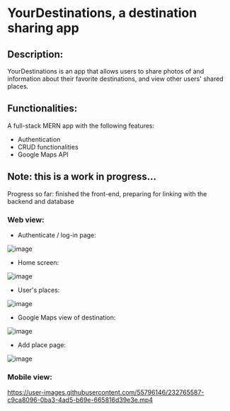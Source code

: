 # YourDestinations, a destination sharing app

## Description: 

YourDestinations is an app that allows users to share photos of and information about their favorite destinations, and view other users' shared places.

## Functionalities: 

A full-stack MERN app with the following features:

* Authentication 
* CRUD functionalities
* Google Maps API 

## Note: this is a work in progress...

Progress so far: finished the front-end, preparing for linking with the backend and database

### Web view: 

* Authenticate / log-in page: 

![image](https://user-images.githubusercontent.com/55796146/232761932-317c9000-d7e1-4818-935a-063b96d6a72c.png)

* Home screen: 

![image](https://user-images.githubusercontent.com/55796146/229350046-e9f79312-04f8-4805-b0cb-dd994712707d.png)

* User's places: 

![image](https://user-images.githubusercontent.com/55796146/229350109-fda37c4f-045f-4f20-a36f-2c5c3ac7d7d9.png)

* Google Maps view of destination: 

![image](https://user-images.githubusercontent.com/55796146/229350124-6b8e42b3-dccd-483a-8936-bd669adc5a06.png)

* Add place page: 

![image](https://user-images.githubusercontent.com/55796146/232762096-fca7990b-2cf0-41fa-aa6a-c6fae3090ce6.png)


### Mobile view: 

https://user-images.githubusercontent.com/55796146/232765587-c9ca8096-0ba3-4ad5-b69e-665816d39e3e.mp4




